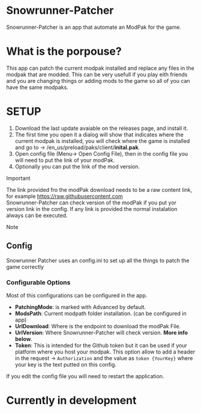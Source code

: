 # Snowrunner-Patcher

Snowrunner-Patcher is an app that automate an ModPak for the game.

# What is the porpouse?

This app can patch the current modpak installed and replace any files in the modpak that are modded.
This can be very usefull if you play eith friends and you are changing things or adding mods to the game so all of you can have the same modpaks.

# SETUP

1. Download the last update avaiable on the releases page, and install it.
2. The first time you open it a dialog will show that indicates where the current modpak is installed, you will check where the game is installed and go to -> /en_us/preload/paks/client/**inital.pak**.
3. Open config file (Menu-> Open Config File), then in the config file you will need to put the link of your modPak.
4. Optionally you can put the link of the mod version.

> [!IMPORTANT]
> The link provided fro the modPak download needs to be a raw content link, for example  https://raw.githubusercontent.com <br>
> Snowrunner-Patcher can check version of the modPak if you put yor version link in the config. If any link is provided the normal instalation always can be executed.

> [!NOTE]

## Config
Snowrunner Patcher uses an config.ini to set up all the things to patch the game correctly

### Configurable Options
Most of this configurations can be configured  in the app.

* **PatchingMode**: is marked with Advanced by default.
* **ModsPath**: Current modpath folder installation. (can be configured in app)
* **UrlDownload**: Where is the endpoint to download the modPak File.
* **UrlVersion**: Where Snowrunner-Patcher will check version. **More info below**.
* **Token**: This is intended for the Github token but it can be used if your platform where you host your modpak. This option allow to add a header in the request -> `Authorization` and the value as `token {YourKey}` where your key is the text putted on this config.

If you edit the config file you will need to restart the application.

# Currently in development


